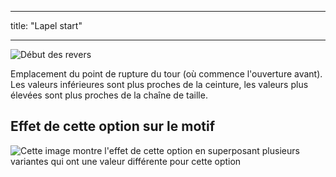 - - -
title: "Lapel start"
- - -

![Début des revers](lapelstart.svg)

Emplacement du point de rupture du tour (où commence l'ouverture avant). Les valeurs inférieures sont plus proches de la ceinture, les valeurs plus élevées sont plus proches de la chaîne de taille.

## Effet de cette option sur le motif

![Cette image montre l'effet de cette option en superposant plusieurs variantes qui ont une valeur différente pour cette option](jaeger_lapelstart_sample.svg "Effect of this option on the pattern")
